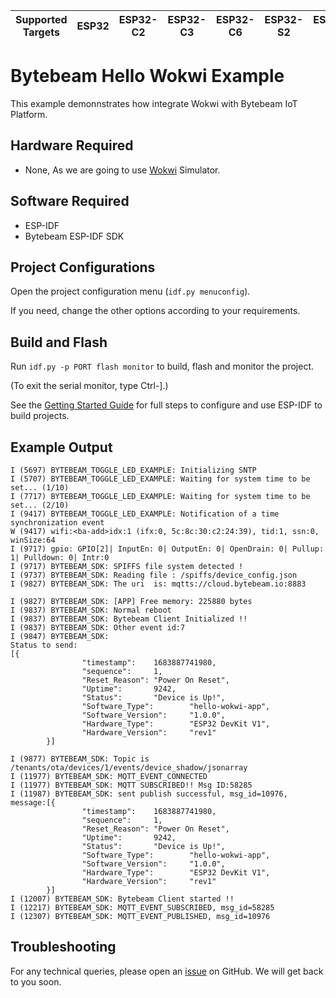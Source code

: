 | Supported Targets | ESP32 | ESP32-C2 | ESP32-C3 | ESP32-C6 | ESP32-S2 | ESP32-S3 |
| ----------------- | ----- | -------- | -------- | -------- | -------- | -------- |

# Bytebeam Hello Wokwi Example
This example demonnstrates how integrate Wokwi with Bytebeam IoT Platform.

## Hardware Required
- None, As we are going to use [Wokwi](https://wokwi.com/) Simulator.

## Software Required
- ESP-IDF
- Bytebeam ESP-IDF SDK

## Project Configurations

Open the project configuration menu (`idf.py menuconfig`).

If you need, change the other options according to your requirements.

## Build and Flash

Run `idf.py -p PORT flash monitor` to build, flash and monitor the project.

(To exit the serial monitor, type Ctrl-].)

See the [Getting Started Guide](https://docs.espressif.com/projects/esp-idf/en/latest/get-started/index.html) for full steps to configure and use ESP-IDF to build projects.

## Example Output

```
I (5697) BYTEBEAM_TOGGLE_LED_EXAMPLE: Initializing SNTP
I (5707) BYTEBEAM_TOGGLE_LED_EXAMPLE: Waiting for system time to be set... (1/10)
I (7717) BYTEBEAM_TOGGLE_LED_EXAMPLE: Waiting for system time to be set... (2/10)
I (9417) BYTEBEAM_TOGGLE_LED_EXAMPLE: Notification of a time synchronization event
W (9417) wifi:<ba-add>idx:1 (ifx:0, 5c:8c:30:c2:24:39), tid:1, ssn:0, winSize:64
I (9717) gpio: GPIO[2]| InputEn: 0| OutputEn: 0| OpenDrain: 0| Pullup: 1| Pulldown: 0| Intr:0
I (9717) BYTEBEAM_SDK: SPIFFS file system detected !
I (9737) BYTEBEAM_SDK: Reading file : /spiffs/device_config.json
I (9827) BYTEBEAM_SDK: The uri  is: mqtts://cloud.bytebeam.io:8883

I (9827) BYTEBEAM_SDK: [APP] Free memory: 225880 bytes
I (9837) BYTEBEAM_SDK: Normal reboot
I (9837) BYTEBEAM_SDK: Bytebeam Client Initialized !!
I (9837) BYTEBEAM_SDK: Other event id:7
I (9847) BYTEBEAM_SDK:
Status to send:
[{
                "timestamp":    1683887741980,
                "sequence":     1,
                "Reset_Reason": "Power On Reset",
                "Uptime":       9242,
                "Status":       "Device is Up!",
                "Software_Type":        "hello-wokwi-app",
                "Software_Version":     "1.0.0",
                "Hardware_Type":        "ESP32 DevKit V1",
                "Hardware_Version":     "rev1"
        }]

I (9877) BYTEBEAM_SDK: Topic is /tenants/ota/devices/1/events/device_shadow/jsonarray
I (11977) BYTEBEAM_SDK: MQTT_EVENT_CONNECTED
I (11977) BYTEBEAM_SDK: MQTT SUBSCRIBED!! Msg ID:58285
I (11987) BYTEBEAM_SDK: sent publish successful, msg_id=10976, message:[{
                "timestamp":    1683887741980,
                "sequence":     1,
                "Reset_Reason": "Power On Reset",
                "Uptime":       9242,
                "Status":       "Device is Up!",
                "Software_Type":        "hello-wokwi-app",
                "Software_Version":     "1.0.0",
                "Hardware_Type":        "ESP32 DevKit V1",
                "Hardware_Version":     "rev1"
        }]
I (12007) BYTEBEAM_SDK: Bytebeam Client started !!
I (12217) BYTEBEAM_SDK: MQTT_EVENT_SUBSCRIBED, msg_id=58285
I (12307) BYTEBEAM_SDK: MQTT_EVENT_PUBLISHED, msg_id=10976
```

## Troubleshooting

For any technical queries, please open an [issue](https://github.com/bytebeamio/bytebeam-esp-idf-sdk/issues) on GitHub. We will get back to you soon.